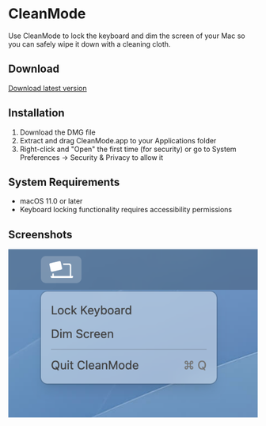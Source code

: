 # CleanMode

Use CleanMode to lock the keyboard and dim the screen of your Mac so you can safely wipe it down with a cleaning cloth.

## Download

[Download latest version](https://github.com/andrewmillen/CleanMode/releases/latest)

## Installation

1. Download the DMG file
2. Extract and drag CleanMode.app to your Applications folder
3. Right-click and "Open" the first time (for security) or go to System Preferences → Security & Privacy to allow it

## System Requirements

- macOS 11.0 or later
- Keyboard locking functionality requires accessibility permissions

## Screenshots

![screenshot](/Screenshots/screenshot.png)

